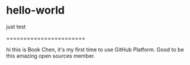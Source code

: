 # hello-world
just test

=======================

hi this is Book Chen,
it's my first time to use GitHub Platform.
Good to be this amazing open sources member.
